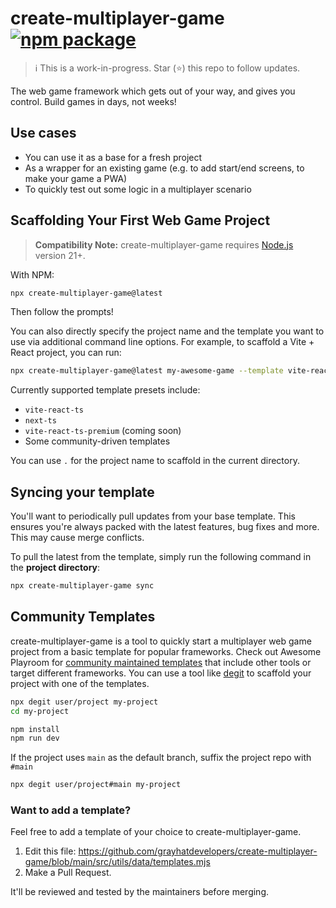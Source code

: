 # create-multiplayer-game <a href="https://npmjs.com/package/create-multiplayer-game"><img src="https://img.shields.io/npm/v/create-multiplayer-game" alt="npm package"></a>

> ℹ️ This is a work-in-progress. Star (⭐) this repo to follow updates.

The web game framework which gets out of your way, and gives you control. Build games in days, not weeks!

## Use cases
- You can use it as a base for a fresh project
- As a wrapper for an existing game (e.g. to add start/end screens, to make your game a PWA)
- To quickly test out some logic in a multiplayer scenario

## Scaffolding Your First Web Game Project

> **Compatibility Note:**
> create-multiplayer-game requires [Node.js](https://nodejs.org/en/) version 21+.

With NPM:

```bash
npx create-multiplayer-game@latest
```

Then follow the prompts!

You can also directly specify the project name and the template you want to use via additional command line options. For example, to scaffold a Vite + React project, you can run:

```bash
npx create-multiplayer-game@latest my-awesome-game --template vite-react-ts
```

Currently supported template presets include:

- `vite-react-ts`
- `next-ts`
- `vite-react-ts-premium` (coming soon)
- Some community-driven templates

You can use `.` for the project name to scaffold in the current directory.

## Syncing your template
You'll want to periodically pull updates from your base template. This ensures you're always packed with the latest features, bug fixes and more. This may cause merge conflicts.

To pull the latest from the template, simply run the following command in the **project directory**:

```bash
npx create-multiplayer-game sync
```

## Community Templates

create-multiplayer-game is a tool to quickly start a multiplayer web game project from a basic template for popular frameworks. Check out Awesome Playroom for [community maintained templates](https://github.com/grayhatdevelopers/awesome-playroom?tab=readme-ov-file#open-source-games-and-boilerplates) that include other tools or target different frameworks. You can use a tool like [degit](https://github.com/Rich-Harris/degit) to scaffold your project with one of the templates.

```bash
npx degit user/project my-project
cd my-project

npm install
npm run dev
```

If the project uses `main` as the default branch, suffix the project repo with `#main`

```bash
npx degit user/project#main my-project
```

### Want to add a template?
Feel free to add a template of your choice to create-multiplayer-game.
1. Edit this file: https://github.com/grayhatdevelopers/create-multiplayer-game/blob/main/src/utils/data/templates.mjs
2. Make a Pull Request.

It'll be reviewed and tested by the maintainers before merging.
